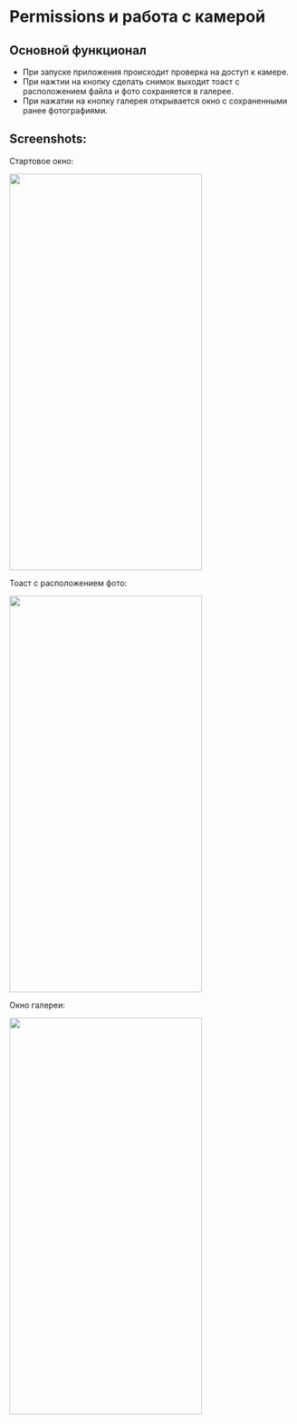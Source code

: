 # Permissions и работа с камерой

## Основной функционал

- При запуске приложения происходит проверка на доступ к камере.
- При нажтии на кнопку сделать снимок выходит тоаст с расположением файла и фото сохраняется в галерее.
- При нажатии на кнопку галерея открывается окно с сохраненными ранее фотографиями.

## Screenshots:

Стартовое окно: <br>

<img src="https://github.com/KonstantinSham/proba/assets/69507445/e37ef34d-dc99-4535-b52d-58b375d82aaa" width="340" height="699" />  <br>

Тоаст с расположением фото: <br>

<img src="https://github.com/KonstantinSham/proba/assets/69507445/e20bc2bc-b2f9-4b86-a5a3-3cab4bb49bf1" width="340" height="699" />  <br>

Окно галереи: <br>

<img src="https://github.com/KonstantinSham/proba/assets/69507445/393ba0bd-0b88-4f13-b470-5933c3d9b155" width="340" height="699" />  <br>

